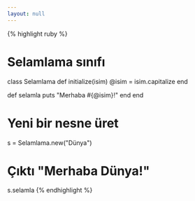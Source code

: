 ```yaml
---
layout: null
---
```


{% highlight ruby %}
# Selamlama sınıfı
class Selamlama
  def initialize(isim)
    @isim = isim.capitalize
  end

  def selamla
    puts "Merhaba #{@isim}!"
  end
end

# Yeni bir nesne üret
s = Selamlama.new("Dünya")

# Çıktı "Merhaba Dünya!"
s.selamla
{% endhighlight %}
